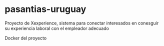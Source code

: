 # pasantias-uruguay
Proyecto de Xexperience, sistema para conectar interesados en conesguir su experiencia laboral con el empleador adecuado

Docker del proyecto
